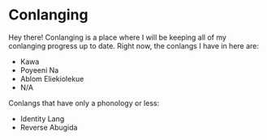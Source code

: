 # Conlanging

Hey there! Conlanging is a place where I will be keeping all of my conlanging progress up to date. 
Right now, the conlangs I have in here are:
  - Kawa
  - Poyeeni Na
  - Ablom Eliekiolekue
  - N/A

Conlangs that have only a phonology or less:
  - Identity Lang
  - Reverse Abugida
